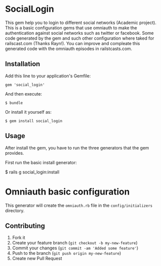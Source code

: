 # SocialLogin

This gem help you to login to different social networks (Academic project).
This is a basic configuration gems that use omniauth to make the authentication against social networks such as twitter or facebook.
Some code generated by the gem and such other configuration where taked for railscast.com (Thanks Rayn!).
You can improve and compleate this generated code with the omniauth episodes in railstcasts.com.

## Installation

Add this line to your application's Gemfile:

    gem 'social_login'

And then execute:

    $ bundle

Or install it yourself as:

    $ gem install social_login

## Usage

After install the gem, you have to run the three generators that the gem provides.

First run the basic install generator:

   $ rails g social_login:install

# Omniauth basic configuration
This generator will create the `omniauth.rb` file in the `config/initializers` directory.

## Contributing

1. Fork it
2. Create your feature branch (`git checkout -b my-new-feature`)
3. Commit your changes (`git commit -am 'Added some feature'`)
4. Push to the branch (`git push origin my-new-feature`)
5. Create new Pull Request
